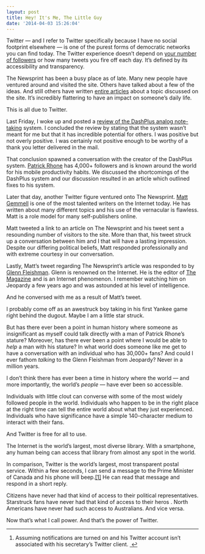 ```yaml
---
layout: post
title: Hey! It's Me, The Little Guy
date: '2014-04-03 15:26:04'
---
```


<p>Twitter — and I refer to Twitter specifically because I have no social footprint elsewhere — is one of the purest forms of democratic networks you can find today. The Twitter experience doesn&#8217;t depend on <a href="http://crateofpenguins.com/blog/twitter-not-about-number-of-followers">your number of followers</a> or how many tweets you fire off each day. It&#8217;s defined by its accessibility and transparency.</p>

<p>The Newsprint has been a busy place as of late. Many new people have ventured around and visited the site. Others have talked about a few of the ideas. And still others have written <a href="http://patrickrhone.com/2014/03/28/extending-dashplus/">entire articles</a> about a topic discussed on the site. It&#8217;s incredibly flattering to have an impact on someone&#8217;s daily life.</p>

<p>This is all due to Twitter.</p>

<p>Last Friday, I woke up and posted a <a href="http://www.thenewsprint.co//-a-quick-review-of-the-dashplus-system">review of the DashPlus analog note-taking</a> system. I concluded the review by stating that the system wasn&#8217;t meant for me but that it has incredible potential for others. I was positive but not overly positive. I was certainly not positive enough to be worthy of a thank you letter delivered in the mail. </p>

<p>That conclusion spawned a conversation with the creator of the DashPlus system. <a href="http://patrickrhone.com">Patrick Rhone</a> has 4,000+ followers and is known around the world for his mobile productivity habits. We discussed the shortcomings of the DashPlus system and our discussion resulted in an article which outlined fixes to his system.</p>

<p>Later that day, another Twitter figure ventured onto The Newsprint. <a href="http://www.mattgemmell.com">Matt Gemmell</a> is one of the most talented writers on the Internet today. He has written about many different topics and his use of the vernacular is flawless. Matt is a role model for many self-publishers online. </p>

<p>Matt tweeted a link to an article on The Newsprint and his tweet sent a resounding number of visitors to the site. More than that, his tweet struck up a conversation between him and I that will have a lasting impression. Despite our differing political beliefs, Matt responded professionally and with extreme courtesy in our conversation. </p>

<p>Lastly, Matt&#8217;s tweet regarding The Newsprint&#8217;s article was responded to by <a href="http://glennf.com">Glenn Fleishman</a>. Glenn is renowned on the Internet. He is the editor of <a href="http://the-magazine.org">The Magazine</a> and is an Internet phenomenon. I remember watching him on Jeopardy a few years ago and was astounded at his level of intelligence. </p>

<p>And he conversed with me as a result of Matt&#8217;s tweet.</p>

<p>I probably come off as an awestruck boy taking in his first Yankee game right behind the dugout. Maybe I am a little star struck. </p>

<p>But has there ever been a point in human history where someone as insignificant as myself could talk directly with a man of Patrick Rhone&#8217;s stature? Moreover, has there ever been a point where I would be able to <em>help</em> a man with his stature? In what world does someone like me get to have a conversation with an individual who has 30,000+ fans? And could I ever fathom <em>talking</em> to the Glenn Fleishman from Jeopardy? Never in a million years.</p>

<p>I don&#8217;t think there has ever been a time in history where the world — and more importantly, the world&#8217;s <em>people</em> — have ever been so accessible.</p>

<p>Individuals with little clout can converse with some of the most widely followed people in the world. Individuals who happen to be in the right place at the right time can tell the entire world about what they just experienced. Individuals who have significance have a simple 140-character medium to interact with their fans.</p>

<p>And Twitter is free for all to use.</p>

<p>The Internet is the world&#8217;s largest, most diverse library. With a smartphone, any human being can access that library from almost any spot in the world.</p>

<p>In comparison, Twitter is the world&#8217;s largest, most transparent postal service. Within a few seconds, I can send a message to the Prime Minister of Canada and his phone will beep.<a href="#fn:1" id="fnref:1" title="see footnote" class="footnote">[1]</a> He can read that message and respond in a short reply. </p>

<p>Citizens have never had that kind of access to their political representatives. Starstruck fans have never had that kind of access to their heros . North Americans have never had such access to Australians. And vice versa. </p>

<p>Now that&#8217;s what I call power. And that&#8217;s the power of Twitter.</p>

<div class="footnotes">
<hr />
<ol>

<li id="fn:1">
<p>Assuming notifications are turned on and his Twitter account isn&#8217;t associated with his secretary&#8217;s Twitter client. <a href="#fnref:1" title="return to article" class="reversefootnote">&#160;&#8617;</a></p>
</li>

</ol>
</div>